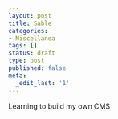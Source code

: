 ```yaml
---
layout: post
title: Sable
categories:
- Miscellanea
tags: []
status: draft
type: post
published: false
meta:
  _edit_last: '1'
---
```

Learning to build my own CMS
